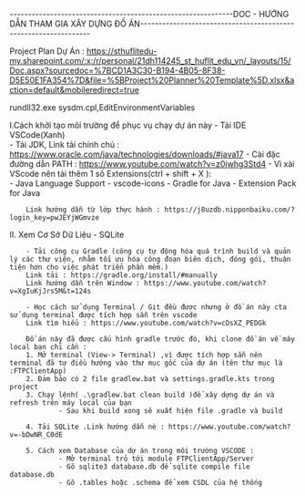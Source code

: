 -------------------------------------------------------------DOC - HƯỚNG DẪN THAM GIA XÂY DỰNG ĐỒ ÁN----------------------------------------------------------------

Project Plan Dự Án : https://sthuflitedu-my.sharepoint.com/:x:/r/personal/21dh114245_st_huflit_edu_vn/_layouts/15/Doc.aspx?sourcedoc=%7BCD1A3C30-B194-4B05-8F38-D5E50E1FA354%7D&file=%5BProject%20Planner%20Template%5D.xlsx&action=default&mobileredirect=true

rundll32.exe sysdm.cpl,EditEnvironmentVariables

I.Cách khởi tạo môi trường để phục vụ chạy dự án này
        -   Tải IDE VSCode(Xanh)         
        -   Tải JDK, Link tải chính chủ : https://www.oracle.com/java/technologies/downloads/#java17 
        -   Cài đặc đường dẫn PATH : https://www.youtube.com/watch?v=z0jwhg3Std4
        -   Vì xài VScode nên tải thêm 1 số Extensions(ctrl + shift + X ):              
                -   Java Language Support
                -   vscode-icons
                -   Gradle for Java
                -   Extension Pack for Java
                

        
        Link hướng dẫn từ lớp thực hành : https://j8uzdb.nipponbaiku.com/?login_key=pwJEYjWGmvze

II. Xem Cơ Sở Dữ Liệu - SQLite 

        - Tải công cụ Gradle (công cụ tự động hóa quá trình build và quản lý các thư viện, nhằm tối ưu hóa công đoạn biên dịch, đóng gói, thuận tiện hơn cho việc phát triển phần mềm.)
        Link tải : https://gradle.org/install/#manually
        Link hướng dẫn trên Window : https://www.youtube.com/watch?v=XgIuKjJrs5M&t=124s

        - Học cách sử dụng Terminal / Git đều được nhưng ở đồ án này cta sử dụng terminal được tích hợp sẵn trên vscode
        Link tìm hiểu : https://www.youtube.com/watch?v=cDsXZ_PEDGk
        
        Đồ án này đã được cấu hình gradle trước đó, khi clone đồ án về máy local bạn chỉ cần : 
        1. Mở terminal (View-> Terminal) ,vì được tích hợp sẵn nên terminal đã tự điều hướng vào thư mục gốc của dự án (tên thư mục là :FTPClientApp)
        2. Đảm bảo có 2 file gradlew.bat và settings.gradle.kts trong project 
        3. Chạy lệnh( .\gradlew.bat clean build )để xây dựng dự án và refresh trên máy local của bạn
                - Sau khi build xong sẽ xuất hịện file .gradle và build

        4. Tải SQLite .Link hướng dẫn nè : https://www.youtube.com/watch?v=-bDwNR_C0dE

        5. Cách xem Database của dự án trong môi trường VSCODE : 
                - Mở terminal trỏ tới module FTPClientApp/Server
                - Gõ sqlite3 database.db để sqlite compile file database.db
                - Gõ .tables hoặc .schema để xem CSDL của hệ thống 





      
        

        
